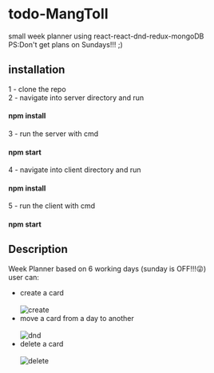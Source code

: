# todo-MangToll<br>
small week planner using react-react-dnd-redux-mongoDB<br>
PS:Don't get plans on Sundays!!! ;)<br>

## installation
1 - clone the repo <br>
2 - navigate into server directory and run <br>
#### npm install <br>
3 - run the server with cmd <br>
#### npm start
4 - navigate into client directory and run <br>
#### npm install <br>
5 - run the client with cmd <br>
#### npm start

## Description
Week Planner based on 6 working days (sunday is OFF!!!😜) <br>
user can:<br>
- create a card <br><br>
![create](https://user-images.githubusercontent.com/42464722/52354620-0c526000-2a31-11e9-839e-034345e1366f.gif)
- move a card from a day to another<br><br>
![dnd](https://user-images.githubusercontent.com/42464722/52354285-6acb0e80-2a30-11e9-935f-5814a4d308fb.gif)
- delete a card<br><br>
![delete](https://user-images.githubusercontent.com/42464722/52354071-090aa480-2a30-11e9-9239-7989321900e5.gif)
